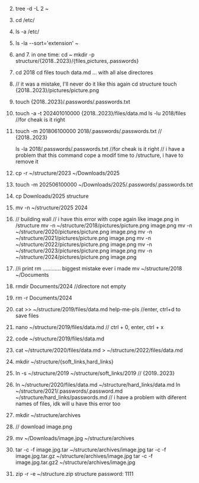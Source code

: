 2. tree -d -L 2 ~

3. cd /etc/

4. ls -a /etc/

5. ls -la --sort='extension' ~

6. and 7. in one time: cd ~
   mkdir -p structure/{2018..2023}/{files,pictures,.passwords}

8. cd 2018
   cd files
   touch data.md
   ... with all alse directores

9. // it was a mistake, I'll never do it like this again
   cd structure
   touch {2018..2023}/pictures/picture.png

10. touch {2018..2023}/.passwords/.passwords.txt

11. touch -a -t 202401010000 {2018..2023}/files/data.md
    ls -lu 2018/files    //for cheak is it right

12. touch -m 201806100000 2018/.passwords/.passwords.txt // {2018..2023}

    ls -la 2018/.passwords/.passwords.txt    //for cheak is it right
    // i have a problem that this command cope a modif time to /structure, i have to remove it
13. cp -r ~/structure/2023 ~/Downloads/2025

14. touch -m 202506100000 ~/Downloads/2025/.passwords/.passwords.txt

15. cp Downloads/2025 structure

16. mv -n ~/structure/2025 2024

17. // building wall
    // i have  this error with cope again like image.png in /structure
    mv -n ~/structure/2018/pictures/picture.png image.png
      mv -n ~/structure/2020/pictures/picture.png image.png
       mv -n ~/structure/2021/pictures/picture.png image.png
        mv -n ~/structure/2022/pictures/picture.png image.png
         mv -n ~/structure/2023/pictures/picture.png image.png
          mv -n ~/structure/2024/pictures/picture.png image.png

18. //i print rm ............ biggest mistake ever i made
    mv ~/structure/2018 ~/Documents

19. rmdir Documents/2024 //directore not empty

20. rm -r Documents/2024

21. cat >> ~/structure/2019/files/data.md
    help-me-pls //enter, ctrl+d to save files

22. nano ~/structure/2019/files/data.md
    // ctrl + 0, enter, ctrl + x

23. code ~/structure/2019/files/data.md

24. cat ~/structure/2020/files/data.md > ~/structure/2022/files/data.md

25. mkdir ~/structure/{soft_links,hard_links}

26. ln -s ~/structure/2019 ~/structure/soft_links/2019
    // {2019..2023}

27. ln ~/structure/2020/files/data.md ~/structure/hard_links/data.md
    ln ~/structure/2021/.passwords/.password.md ~/structure/hard_links/passwords.md
    // i have a problem with diferent names of files, idk will u have this error too

28. mkdir ~/structure/archives

29. // download image.png
30. mv ~/Downloads/image.jpg ~/structure/archives

31. tar -c -f image.jpg.tar ~/structure/archives/image.jpg
    tar -c -f image.jpg.tar.gz ~/structure/archives/image.jpg
    tar -c -f image.jpg.tar.gz2 ~/structure/archives/image.jpg

32. zip -r -e ~/structure.zip structure
    password: 1111 